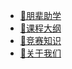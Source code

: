 <!-- * Getting started
  * [Quick start](README.md)
  * [Writing more pages](more-pages.md)
  * [Custom navbar](custom-navbar.md)
  * [Cover page](cover.md)

* Configuration
  * [Configuration](configuration.md)
  * [Themes](themes.md)
  * [Using plugins](plugins.md)
  * [Markdown configuration](markdown.md)
  * [Language highlight](language-highlight.md) -->


* [🎨朋辈助学](README.md)
* [🥼课程大纲](course/Readme.md)
* [🔋竞赛知识](competition/Readme.md)
* [🎅关于我们](about/Readme.md)